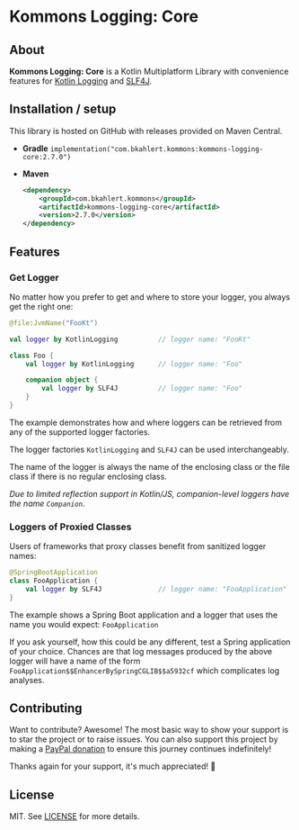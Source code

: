 # Kommons Logging: Core

## About

**Kommons Logging: Core** is a Kotlin Multiplatform Library with convenience features
for [Kotlin Logging](https://github.com/MicroUtils/kotlin-logging)
and [SLF4J](https://www.slf4j.org/).

## Installation / setup

This library is hosted on GitHub with releases provided on Maven Central.

* **Gradle** `implementation("com.bkahlert.kommons:kommons-logging-core:2.7.0")`

* **Maven**
  ```xml
  <dependency>
      <groupId>com.bkahlert.kommons</groupId>
      <artifactId>kommons-logging-core</artifactId>
      <version>2.7.0</version>
  </dependency>
  ```

## Features

### Get Logger

No matter how you prefer to get and where to store your logger,
you always get the right one:

```kotlin
@file:JvmName("FooKt")

val logger by KotlinLogging          // logger name: "FooKt"

class Foo {
    val logger by KotlinLogging      // logger name: "Foo"

    companion object {
        val logger by SLF4J          // logger name: "Foo"
    }
}
```

The example demonstrates how and where loggers can be retrieved from any of the supported logger factories.

The logger factories `KotlinLogging` and `SLF4J` can be used interchangeably.

The name of the logger is always the name of the enclosing class or
the file class if there is no regular enclosing class.

*Due to limited reflection support in Kotlin/JS,
companion-level loggers have the name `Companion`.*

### Loggers of Proxied Classes

Users of frameworks that proxy classes benefit from sanitized logger names:

```kotlin
@SpringBootApplication
class FooApplication {
    val logger by SLF4J              // logger name: "FooApplication"
}
```

The example shows a Spring Boot application and a logger
that uses the name you would expect: `FooApplication`

If you ask yourself, how this could be any different, test a Spring application of your choice.
Chances are that log messages produced by the above logger will have a name of the form `FooApplication$$EnhancerBySpringCGLIB$$a5932cf` which complicates log
analyses.

## Contributing

Want to contribute?
Awesome!
The most basic way to show your support is to star the project or to raise issues.
You can also support this project by making a [PayPal donation](https://www.paypal.me/bkahlert) to ensure this journey continues indefinitely!

Thanks again for your support, it's much appreciated! :pray:

## License

MIT. See [LICENSE](../../LICENSE) for more details.

